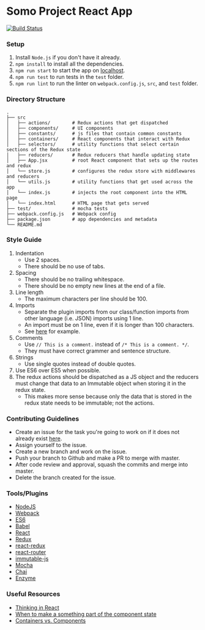 # Somo Project React App

[![Build Status](https://circleci.com/gh/uwblueprint/somo-react.svg?style=shield&circle-token=445bca6f896b95053abd7429c03e39eb84d3ddcf)](https://circleci.com/gh/uwblueprint/somo-react)

### Setup
1. Install `Node.js` if you don't have it already.
2. `npm install` to install all the dependencies.
3. `npm run start` to start the app on [localhost](http://localhost:8080/).
4. `npm run test` to run tests in the `test` folder.
5. `npm run lint` to run the linter on `webpack.config.js`, `src`, and `test` folder.

### Directory Structure
```
.
├── src
│   ├── actions/        # Redux actions that get dispatched
│   ├── components/     # UI components
│   ├── constants/      # js files that contain common constants
│   ├── containers/     # React components that interact with Redux
│   ├── selectors/      # utility functions that select certain sections of the Redux state
│   ├── reducers/       # Redux reducers that handle updating state
│   ├── App.jsx         # root React component that sets up the routes and redux
│   └── store.js        # configures the redux store with middlewares and reducers
│   └── utils.js        # utility functions that get used across the app
│   └── index.js        # injects the root component into the HTML page
│   └── index.html      # HTML page that gets served
├── test/               # mocha tests
├── webpack.config.js   # Webpack config
├── package.json        # app dependencies and metadata
└── README.md
```

### Style Guide
1. Indentation
   * Use 2 spaces.
   * There should be no use of tabs.
2. Spacing
   * There should be no trailing whitespace.
   * There should be no empty new lines at the end of a file.
3. Line length
   * The maximum characters per line should be 100.
4. Imports
   * Separate the plugin imports from our class/function imports from other language (i.e. JSON) imports using 1 line.
   * An import must be on 1 line, even if it is longer than 100 characters.
   * See [here](src/App.jsx) for example.
5. Comments
   * Use `// This is a comment.` instead of `/* This is a comment. */`.
   * They must have correct grammer and sentence structure.
6. Strings
   * Use single quotes instead of double quotes.
7. Use ES6 over ES5 when possible.
8. The redux actions should be dispatched as a JS object and the reducers must change that data to an Immutable object when storing it in the redux state.
   * This makes more sense because only the data that is stored in the redux state needs to be immutable; not the actions.

### Contributing Guidelines
* Create an issue for the task you're going to work on if it does not already exist [here](https://github.com/uwblueprint/somo/issues).
* Assign yourself to the issue.
* Create a new branch and work on the issue.
* Push your branch to Github and make a PR to merge with master.
* After code review and approval, squash the commits and merge into master.
* Delete the branch created for the issue.

### Tools/Plugins
* [NodeJS](https://nodejs.org)
* [Webpack](https://webpack.github.io)
* [ES6](https://babeljs.io/docs/learn-es2015)
* [Babel](https://babeljs.io)
* [React](https://facebook.github.io/react)
* [Redux](http://redux.js.org)
* [react-redux](https://github.com/reactjs/react-redux)
* [react-router](https://github.com/ReactTraining/react-router)
* [immutable-js](https://facebook.github.io/immutable-js)
* [Mocha](https://mochajs.org)
* [Chai](http://chaijs.com)
* [Enzyme](http://airbnb.io/enzyme/)

### Useful Resources
* [Thinking in React](https://facebook.github.io/react/docs/thinking-in-react.html)
* [When to make a something part of the component state](https://twitter.com/dan_abramov/status/749710501916139520)
* [Containers vs. Components](https://medium.com/@dan_abramov/smart-and-dumb-components-7ca2f9a7c7d0#.83k2l937e)
